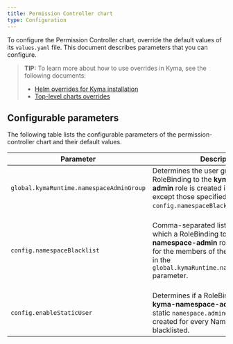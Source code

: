 ```yaml
---
title: Permission Controller chart
type: Configuration
---
```


To configure the Permission Controller chart, override the default values of its `values.yaml` file. This document describes parameters that you can configure.

>**TIP:** To learn more about how to use overrides in Kyma, see the following documents:
>* [Helm overrides for Kyma installation](/root/kyma/#configuration-helm-overrides-for-kyma-installation)
>* [Top-level charts overrides](/root/kyma/#configuration-helm-overrides-for-kyma-installation-top-level-charts-overrides)

## Configurable parameters

The following table lists the configurable parameters of the permission-controller chart and their default values.

| Parameter | Description | Default value |
| --------- | ----------- | ------------- |
| `global.kymaRuntime.namespaceAdminGroup` | Determines the user group for which a RoleBinding to the **kyma-namespace-admin** role is created in all Namespaces except those specified in the `config.namespaceBlacklist` parameter. | `runtimeNamespaceAdmin` |
| `config.namespaceBlacklist` | Comma-separated list of Namespaces in which a RoleBinding to the **kyma-namespace-admin** role is not created for the members of the group specified in the `global.kymaRuntime.namespaceAdminGroup` parameter.|`kyma-system, istio-system, default, knative-eventing, knative-serving, kube-node-lease, kube-public, kube-system, kyma-installer, kyma-integration, natss, tekton-pipelines, compass-system` |
| `config.enableStaticUser`| Determines if a RoleBinding to the **kyma-namespace-admin** role for the static `namespace.admin@kyma.cx` user is created for every Namespace that is not blacklisted. | `true` |
